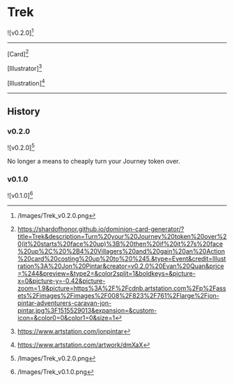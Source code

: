 # Trek

![v0.2.0][^v0.2.0]

---

[Card][^Card]

[Illustrator][^Illustrator]

[Illustration][^Illustration]

---

## History

### v0.2.0

![v0.2.0][^v0.2.0]

No longer a means to cheaply turn your Journey token over.

### v0.1.0

![v0.1.0][^v0.1.0]

[^v0.1.0]: /Images/Trek_v0.1.0.png
[^v0.2.0]: /Images/Trek_v0.2.0.png
[^Card]: https://shardofhonor.github.io/dominion-card-generator/?title=Trek&description=Turn%20your%20Journey%20token%20over%20(it%20starts%20face%20up)%3B%20then%20if%20it%27s%20face%20up%2C%20%2B4%20Villagers%20and%20gain%20an%20Action%20card%20costing%20up%20to%20%245.&type=Event&credit=Illustration%3A%20Jon%20Pintar&creator=v0.2.0%20Evan%20Quan&price=%244&preview=&type2=&color2split=1&boldkeys=&picture-x=0&picture-y=-0.42&picture-zoom=1.9&picture=https%3A%2F%2Fcdnb.artstation.com%2Fp%2Fassets%2Fimages%2Fimages%2F008%2F823%2F761%2Flarge%2Fjon-pintar-adventurers-caravan-jon-pintar.jpg%3F1515529013&expansion=&custom-icon=&color0=0&color1=0&size=1
[^Illustrator]: https://www.artstation.com/jonpintar
[^Illustration]: https://www.artstation.com/artwork/dmXaX
